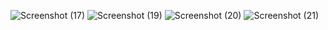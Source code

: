 ![Screenshot (17)](https://github.com/RAMM143/21BF1A3307/assets/115330533/da762eaa-3eb6-4bda-983f-cc018fb34c6e)
![Screenshot (19)](https://github.com/RAMM143/21BF1A3307/assets/115330533/94c3befb-e0b2-496b-84aa-1aa096277fc5)
![Screenshot (20)](https://github.com/RAMM143/21BF1A3307/assets/115330533/07631078-9ca8-4547-9ad2-fb926a680cb2)
![Screenshot (21)](https://github.com/RAMM143/21BF1A3307/assets/115330533/3e4247e2-5c0e-45c2-802d-dfe86bd5b496)

